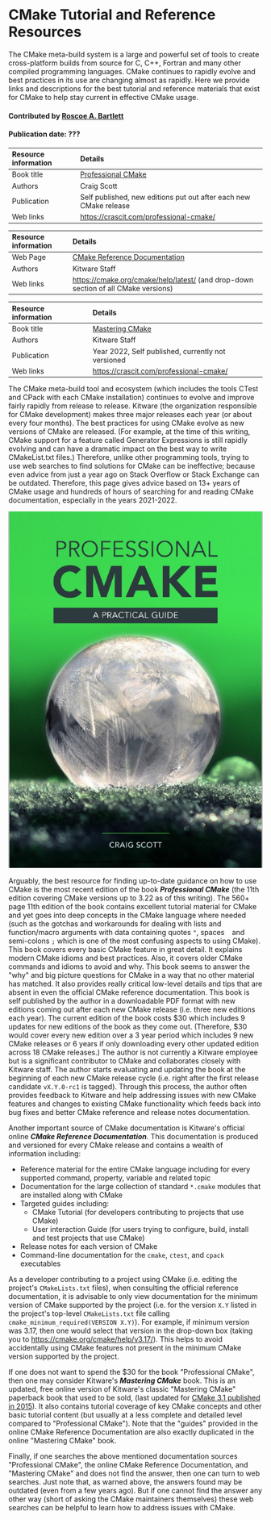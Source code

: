 # CMake Tutorial and Reference Resources

<!--deck text start-->
The CMake meta-build system is a large and powerful set of tools to create cross-platform builds from source for C, C++, Fortran and many other compiled programming languages.
CMake continues to rapidly evolve and best practices in its use are changing almost as rapidly.
Here we provide links and descriptions for the best tutorial and reference materials that exist for CMake to help stay current in effective CMake usage.
<!--deck text end-->

#### Contributed by [Roscoe A. Bartlett](https://github.com/bartlettroscoe)
#### Publication date: ???

Resource information | Details 
:--- | :--- 
Book title | [Professional CMake](https://crascit.com/professional-cmake/)
Authors | Craig Scott
Publication | Self published, new editions put out after each new CMake release
Web links | https://crascit.com/professional-cmake/

Resource information | Details 
:--- | :--- 
Web Page | [CMake Reference Documentation](https://cmake.org/cmake/help/latest/)
Authors | Kitware Staff
Web links | https://cmake.org/cmake/help/latest/ (and drop-down section of all CMake versions)

Resource information | Details 
:--- | :--- 
Book title | [Mastering CMake](https://crascit.com/professional-cmake/)
Authors | Kitware Staff
Publication | Year 2022, Self published, currently not versioned
Web links | https://crascit.com/professional-cmake/

The CMake meta-build tool and ecosystem (which includes the tools CTest and CPack with each CMake installation) continues to evolve and improve fairly rapidly from release to release.
Kitware (the organization responsible for CMake development) makes three major releases each year (or about every four months).
The best practices for using CMake evolve as new versions of CMake are released.
(For example, at the time of this writing, CMake support for a feature called Generator Expressions is still rapidly evolving and can have a dramatic impact on the best way to write CMakeList.txt files.)
Therefore, unlike other programming tools, trying to use web searches to find solutions for CMake can be ineffective; because even advice from just a year ago on Stack Overflow or Stack Exchange can be outdated.
Therefore, this page gives advice based on 13+ years of CMake usage and hundreds of hours of searching for and reading CMake documentation, especially in the years 2021-2022.

<img src='../images/ProfessionalCMake.jpg' class='page'/>

Arguably, the best resource for finding up-to-date guidance on how to use CMake is the most recent edition of the book ***Professional CMake*** (the 11th edition covering CMake versions up to 3.22 as of this writing).
The 560+ page 11th edition of the book contains excellent tutorial material for CMake and yet goes into deep concepts in the CMake language where needed (such as the gotchas and workarounds for dealing with lists and function/macro arguments with data containing quotes `"`, spaces ` ` and semi-colons `;` which is one of the most confusing aspects to using CMake).
This book covers every basic CMake feature in great detail.
It explains modern CMake idioms and best practices.
Also, it covers older CMake commands and idioms to avoid and why.
This book seems to answer the "why" and big picture questions for CMake in a way that no other material has matched.
It also provides really critical low-level details and tips that are absent in even the official CMake reference documentation.
This book is self published by the author in a downloadable PDF format with new editions coming out after each new CMake release (i.e. three new editions each year).
The current edition of the book costs $30 which includes 9 updates for new editions of the book as they come out.
(Therefore, $30 would cover every new edition over a 3 year period which includes 9 new CMake releases or 6 years if only downloading every other updated edition across 18 CMake releases.)
The author is not currently a Kitware employee but is a significant contributor to CMake and collaborates closely with Kitware staff.
The author starts evaluating and updating the book at the beginning of each new CMake release cycle (i.e. right after the first release candidate `vX.Y.0-rc1` is tagged).
Through this process, the author often provides feedback to Kitware and help addressing issues with new CMake features and changes to existing CMake functionality which feeds back into bug fixes and better CMake reference and release notes documentation.

Another important source of CMake documentation is Kitware's official online ***CMake Reference Documentation***.
This documentation is produced and versioned for every CMake release and contains a wealth of information including:

* Reference material for the entire CMake language including for every supported command, property, variable and related topic
* Documentation for the large collection of standard `*.cmake` modules that are installed along with CMake
* Targeted guides including:
  * CMake Tutorial (for developers contributing to projects that use CMake)
  * User interaction Guide (for users trying to configure, build, install and test projects that use CMake)
* Release notes for each version of CMake
* Command-line documentation for the `cmake`, `ctest`, and `cpack` executables

As a developer contributing to a project using CMake (i.e. editing the project's `CMakeLists.txt` files), when consulting the official reference documentation, it is advisable to only view documentation for the minimum version of CMake supported by the project (i.e. for the version `X.Y` listed in the project's top-level `CMakeLists.txt` file calling `cmake_minimum_required(VERSION X.Y)`).
For example, if minimum version was 3.17, then one would select that version in the drop-down box (taking you to https://cmake.org/cmake/help/v3.17/).  This helps to avoid accidentally using CMake features not present in the minimum CMake version supported by the project.

If one does not want to spend the $30 for the book "Professional CMake", then one may consider Kitware's ***Mastering CMake*** book.
This is an updated, free online version of Kitware's classic "Mastering CMake" paperback book that used to be sold, (last updated for [CMake 3.1 published in 2015](https://www.amazon.com/Mastering-CMake-Ken-Martin/dp/1930934319)).
It also contains tutorial coverage of key CMake concepts and other basic tutorial content (but usually at a less complete and detailed level compared to "Professional CMake").
Note that the "guides" provided in the online CMake Reference Documentation are also exactly duplicated in the online "Mastering CMake" book.

Finally, if one searches the above mentioned documentation sources "Professional CMake", the online CMake Reference Documentation, and "Mastering CMake" and does not find the answer, then one can turn to web searches.
Just note that, as warned above, the answers found may be outdated (even from a few years ago).
But if one cannot find the answer any other way (short of asking the CMake maintainers themselves) these web searches can be helpful to learn how to address issues with CMake.

<!---
Publish: yes 
Pinned: no
RSS update: ???
Topics: configuration and builds, release and deployment, development tools, testing, online learning
--->

<!---
LocalWords:  
--->
